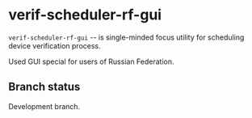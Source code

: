 verif-scheduler-rf-gui
======================

``verif-scheduler-rf-gui`` -- is single-minded focus utility for 
scheduling device verification process.

Used GUI special for users of Russian Federation.

Branch status
-------------

Development branch.

